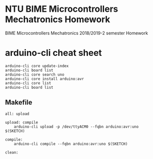 # NTU BIME Microcontrollers Mechatronics Homework
BIME Microcontrollers Mechatronics 2018/2019-2 semester Homework

# arduino-cli cheat sheet
```
arduino-cli core update-index
arduino-cli board list
arduino-cli core search uno
arduino-cli core install arduino:avr
arduino-cli core list
arduino-cli board list
```

## Makefile
```
all: upload

upload: compile
	arduino-cli upload -p /dev/ttyACM0 --fqbn arduino:avr:uno $(SKETCH)

compile:
	arduino-cli compile --fqbn arduino:avr:uno $(SKETCH)

clean:
```
